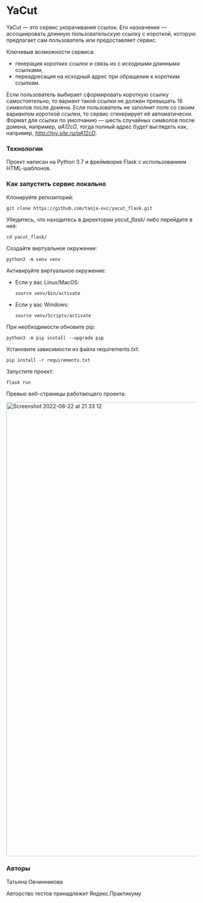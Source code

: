 # YaCut

YaCut — это сервис укорачивания ссылок. Его назначение — ассоциировать длинную пользовательскую ссылку с короткой, которую предлагает сам пользователь или предоставляет сервис.

Ключевые возможности сервиса:
- генерация коротких ссылок и связь их с исходными длинными ссылками,
- переадресация на исходный адрес при обращении к коротким ссылкам.

Если пользователь выбирает сформировать короткую ссылку самостоятельно, то вариант такой ссылки не должен превышать 16 символов после домена. Если пользователь не заполнит поле со своим вариантом короткой ссылки, то сервис сгенерирует её автоматически. Формат для ссылки по умолчанию — шесть случайных символов после домена, например, _aA12cD_, тогда полный адрес будет выглядеть как, например, _http://my.site.ru/aA12cD_.

### Технологии

Проект написан на Python 3.7 и фреймворке Flask с использованием HTML-шаблонов.

### Как запустить сервис локально

Клонируйте репозиторий:

```git clone https://github.com/tanja-ovc/yacut_flask.git```

Убедитесь, что находитесь в директории _yacut_flask/_ либо перейдите в неё:

```cd yacut_flask/```

Cоздайте виртуальное окружение:

```python3 -m venv venv```

Активируйте виртуальное окружение:

* Если у вас Linux/MacOS:

    ```source venv/bin/activate```

* Если у вас Windows:

    ```source venv/Scripts/activate```

При необходимости обновите pip:

```python3 -m pip install --upgrade pip```

Установите зависимости из файла requirements.txt:

```pip install -r requirements.txt```

Запустите проект:

```flask run```

Превью веб-страницы работающего проекта:

<img width="1202" alt="Screenshot 2022-08-22 at 21 33 12" src="https://user-images.githubusercontent.com/85249138/185993861-6eb5f0b6-dcac-4b40-96cc-0ba23331645e.png">


### Авторы
Татьяна Овчинникова

Авторство тестов принадлежит Яндекс.Практикуму
